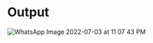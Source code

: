 
# Output
![WhatsApp Image 2022-07-03 at 11 07 43 PM](https://user-images.githubusercontent.com/77284995/177051175-97647640-b542-4bd0-8033-9522b05c4b76.jpeg)
